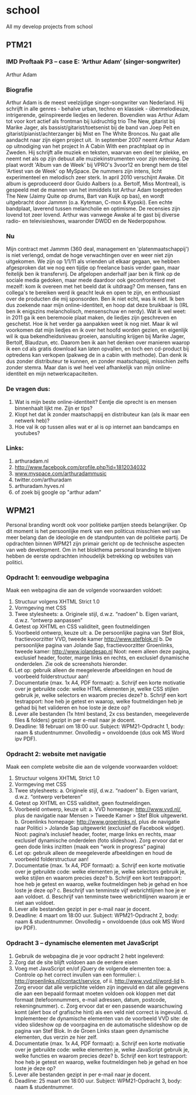 # school
All my develop projects from school

## PTM21
### IMD Proftaak P3 – case E: ‘Arthur Adam’ (singer-songwriter)
Arthur Adam

### Biografie
Arthur Adam is de meest veelzijdige singer-songwriter van Nederland. Hij schrijft in alle genres - behalve urban, techno en klassiek - übermelodieuze, intrigerende, geïnspireerde liedjes en liederen. Bovendien was Arthur Adam tot voor kort actief als frontman bij luidruchtig trio The New, gitarist bij Marike Jager, als bassist/gitarist/toetsenist bij de band van Joep Pelt en gitarist/pianist/achterzanger bij Mist en The White Broncos. Nu gaat alle aandacht naar zijn eigen project uit.  In september 2007 neemt Arthur Adam op uitnodiging van het project In A Cabin With een prachtplaat op in Zweden. Hij schrijft alle muziek en teksten, waarvan een deel ter plekke, en neemt net als op zijn debuut alle muziekinstrumenten voor zijn rekening. De plaat wordt 'Album van de Week' bij  VPRO's 3voor12  en brengt hem de titel 'Artiest van de Week' op MySpace. De nummers zijn intens, licht experimenteel en melodisch zeer sterk.
In april 2010 verschijnt Awake. Dit album is geproduceerd door Guido Aalbers (o.a. Bertolf, Miss Montreal), is gespeeld met de mannen van het inmiddels tot Arthur Adam toegetreden The New (Jaimy Quite op drums, Bart van Kuijk op bas), en wordt uitgebracht door Jammm (o.a. Kyteman, C-mon & Kypski). Een echte bandplaat, laverend tussen melancholie en optimisme. De recensies zijn lovend tot zeer lovend. Arthur was vanwege Awake al te gast bij diverse radio- en televisieshows, waaronder DWDD en de Nederpopshow.

### Nu
Mijn contract met Jammm (360 deal, management en 'platenmaatschappij') is niet verlengd, omdat de hoge verwachtingen over en weer niet zijn uitgekomen. We zijn op 1/1/11 als vrienden uit elkaar gegaan, we hebben afgesproken dat we nog een tijdje op freelance basis verder gaan, maar feitelijk ben ik transfervrij. De afgelopen anderhalf jaar ben ik flink op de sociale media gedoken, maar mede daardoor ook geconfronteerd met mezelf: kom ik overeen met het beeld dat ik uitdraag? Om mensen, fans en collega's te bereiken werd ik geacht leuk en open te zijn, en enthousiast over de producten die mij sponsorden. Ben ik niet echt, was ik niet. Ik ben dus zoekende naar mijn online-identiteit, en hoop dat deze bruikbaar is (IRL ben ik enigszins melancholisch, mensenschuw en nerdy). 
Wat ik wel weet: in 2011 ga ik een beremooie plaat maken, de liedjes zijn geschreven en geschetst. Hoe ik het verder ga aanpakken weet ik nog niet. Maar ik wil voorkomen dat mijn liedjes en ik over het hoofd worden gezien, en eigenlijk wil ik qua bekendheidsniveau groeien, aansluiting krijgen bij Marike Jager, Bertolf, Blaudzun, etc. Daarom ben ik aan het denken over manieren waarop ik een cd als gratis download kan laten opvallen, en toch een cd-product bij optredens kan verkopen (pakweg de in a cabin with methode). Dan denk ik dus zonder distributeur te kunnen, en zonder maatschappij, misschien zelfs zonder stemra. Maar dan is wel heel veel afhankelijk van mijn online-identiteit en mijn netwerkcapaciteiten.

### De vragen dus:
1. Wat is mijn beste online-identiteit? Eentje die oprecht is en mensen binnenhaalt lijkt me. Zijn er tips?
2. Klopt het dat ik zonder maatschappij en distributeur kan (als ik maar een netwerk heb)?
3. Hoe val ik op tussen alles wat er al is op internet aan bandcamps en youtubes? 

### Links:
1. arthuradam.nl
2. http://www.facebook.com/profile.php?id=1812034032
3. www.myspace.com/arthuradammusic
4. twitter.com/arthuradam
5. arthuradam.hyves.nl
6. of zoek bij google op "arthur adam"

## WPM21
Personal branding wordt ook voor politieke partijen steeds belangrijker. Op dit moment is het persoonlijke merk van een politicus misschien wel van meer belang dan de ideologie en de standpunten van de politieke partij.
De opdrachten binnen WPM21 zijn primair gericht op de technische aspecten van web development. Om in het blokthema personal branding te blijven hebben de eerste opdrachten inhoudelijk betrekking op websites van politici.

### Opdracht 1: eenvoudige webpagina
Maak een webpagina die aan de volgende voorwaarden voldoet:
1. Structuur volgens XHTML Strict 1.0
2. Vormgeving met CSS
3. Twee stylesheets:
	a. Originele stijl, d.w.z. “nadoen”
	b. Eigen variant, d.w.z. “ontwerp aanpassen”
4. Getest op XHTML en CSS validiteit, geen foutmeldingen
5. Voorbeeld ontwerp, keuze uit:
	a. De persoonlijke pagina van Stef Blok, fractievoorzitter VVD, tweede kamer http://www.stefblok.nl
	b. De persoonlijke pagina van Jolande Sap, fractievoorzitter Groenlinks, tweede kamer: http://www.jolandesap.nl
Noot: neem alleen deze pagina, exclusief header, footer, marge links en rechts, en exclusief dynamische onderdelen. Zie ook de screenshots hieronder.
6. Let op: gebruik alleen de meegeleverde afbeeldingen en houd de voorbeeld folderstructuur aan!
7. Documentatie (max. 1x A4, PDF formaat):
	a. Schrijf een korte motivatie over je gebruikte code: welke HTML elementen je, welke CSS stijlen gebruik je, welke selectors en waarom precies deze?
	b. Schrijf een kort testrapport: hoe heb je getest en waarop, welke foutmeldingen heb je gehad bij het valideren en hoe loste je deze op?
8. Lever alle bestanden (1x html bestand, 2x css bestanden, meegeleverde files & folders) gezipt in per e-mail naar je docent.
9. Deadline: 18 februari om 18:00 uur. Subject: WPM21-Opdracht 1, body: naam & studentnummer. Onvolledig = onvoldoende (dus ook MS Word ipv PDF).

### Opdracht 2: website met navigatie
Maak een complete website die aan de volgende voorwaarden voldoet:
1. Structuur volgens XHTML Strict 1.0
2. Vormgeving met CSS
3. Twee stylesheets:
	a. Originele stijl, d.w.z. “nadoen”
	b. Eigen variant, d.w.z. “ontwerp verbeteren”
4. Getest op XHTML en CSS validiteit, geen foutmeldingen.
5. Voorbeeld ontwerp, keuze uit:
	a. VVD homepage: http://www.vvd.nl/, plus de navigatie naar Mensen > Tweede Kamer > Stef Blok uitgewerkt.
	b. Groenlinks homepage: http://www.groenlinks.nl, plus de navigatie naar Politici > Jolande Sap uitgewerkt (exclusief de Facebook widget).
Noot: pagina’s inclusief header, footer, marge links en rechts, maar exclusief dynamische onderdelen (foto slideshow). Zorg ervoor dat er geen dode links inzitten (maak een “work in progress” pagina)
6. Let op: gebruik alleen de meegeleverde afbeeldingen en houd de voorbeeld folderstructuur aan!
7. Documentatie (max. 1x A4, PDF formaat):
	a. Schrijf een korte motivatie over je gebruikte code: welke elementen je, welke selectors gebruik je, welke stijlen en waarom precies deze?
	b. Schrijf een kort testrapport: hoe heb je getest en waarop, welke foutmeldingen heb je gehad en hoe loste je deze op?
	c. Beschrijf van tenminste vijf webrichtlijnen hoe je er aan voldoet.
	d. Beschrijf van tenminste twee webrichtlijnen waarom je er niet aan voldoet.
8. Lever alle bestanden gezipt in per e-mail naar je docent.
9. Deadline: 4 maart om 18:00 uur. Subject: WPM21-Opdracht 2, body: naam & studentnummer. Onvolledig = onvoldoende (dus ook MS Word ipv PDF).

### Opdracht 3 – dynamische elementen met JavaScript
1. Gebruik de webpagina die je voor opdracht 2 hebt ingeleverd:
2. Zorg dat de site blijft voldoen aan de eerdere eisen
3. Voeg met JavaScript en/of jQuery de volgende elementen toe:
	a. Controle op het correct invullen van een formulier:
		i. http://groenlinks.nl/contact/service, of
		ii. http://www.vvd.nl/word-lid
	b. Zorg ervoor dat alle verplichte velden zijn ingevuld en dat alle gegevens die aan een bepaald formaat moeten voldoen ook kloppen met dat formaat (telefoonnummers, e-mail adressen, datum, postcode, rekeningnummer).
	c. Zorg ervoor dat er een passende waarschuwing komt (alert box of grafische hint) als een veld niet correct is ingevuld.
	d. Implementeer de dynamische elementen van de voorbeeld VVD site: de video slideshow op de voorpagina en de automatische slideshow op de pagina van Stef Blok. In de Groen Links staan geen dynamische elementen, dus verzin ze hier zelf.
4. Documentatie (max. 1x A4, PDF formaat):
	a. Schrijf een korte motivatie over je gebruikte code: welke elementen je, welke JavaScript gebruik je, welke functies en waarom precies deze?
	b. Schrijf een kort testrapport: hoe heb je getest en waarop, welke foutmeldingen heb je gehad en hoe loste je deze op?
5. Lever alle bestanden gezipt in per e-mail naar je docent.
6. Deadline: 25 maart om 18:00 uur. Subject: WPM21-Opdracht 3, body: naam & studentnummer.
